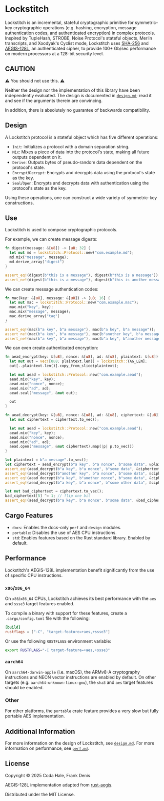 # Lockstitch

Lockstitch is an incremental, stateful cryptographic primitive for symmetric-key cryptographic
operations (e.g. hashing, encryption, message authentication codes, and authenticated encryption) in
complex protocols. Inspired by TupleHash, STROBE, Noise Protocol's stateful objects, Merlin
transcripts, and Xoodyak's Cyclist mode, Lockstitch uses [SHA-256][] and [AEGIS-128L][], an
authenticated cipher, to provide 100+ Gb/sec performance on modern processors at a 128-bit security
level.

[SHA-256]: https://doi.org/10.6028/NIST.FIPS.180-4
[AEGIS-128L]: https://www.ietf.org/archive/id/draft-irtf-cfrg-aegis-aead-14.html

## CAUTION

⚠️ You should not use this. ⚠️

Neither the design nor the implementation of this library have been independently evaluated. The
design is documented in [`design.md`](design.md); read it and see if the arguments therein are
convincing.

In addition, there is absolutely no guarantee of backwards compatibility.

## Design

A Lockstitch protocol is a stateful object which has five different operations:

* `Init`: Initializes a protocol with a domain separation string.
* `Mix`: Mixes a piece of data into the protocol's state, making all future outputs dependent on it.
* `Derive`: Outputs bytes of pseudo-random data dependent on the protocol's state.
* `Encrypt`/`Decrypt`: Encrypts and decrypts data using the protocol's state as the key.
* `Seal`/`Open`: Encrypts and decrypts data with authentication using the protocol's state as the
  key.

Using these operations, one can construct a wide variety of symmetric-key constructions.

## Use

Lockstitch is used to compose cryptographic protocols.

For example, we can create message digests:

```rust
fn digest(message: &[u8]) -> [u8; 32] {
  let mut md = lockstitch::Protocol::new("com.example.md");
  md.mix("message", message);
  md.derive_array("digest")
}

assert_eq!(digest(b"this is a message"), digest(b"this is a message"));
assert_ne!(digest(b"this is a message"), digest(b"this is another message"));
```

We can create message authentication codes:

```rust
fn mac(key: &[u8], message: &[u8]) -> [u8; 16] {
  let mut mac = lockstitch::Protocol::new("com.example.mac");
  mac.mix("key", key);
  mac.mix("message", message);
  mac.derive_array("tag")
}

assert_eq!(mac(b"a key", b"a message"), mac(b"a key", b"a message"));
assert_ne!(mac(b"a key", b"a message"), mac(b"another key", b"a message"));
assert_ne!(mac(b"a key", b"a message"), mac(b"a key", b"another message"));
```

We can even create authenticated encryption:

```rust
fn aead_encrypt(key: &[u8], nonce: &[u8], ad: &[u8], plaintext: &[u8]) -> Vec<u8> {
  let mut out = vec![0u8; plaintext.len() + lockstitch::TAG_LEN];
  out[..plaintext.len()].copy_from_slice(plaintext);

  let mut aead = lockstitch::Protocol::new("com.example.aead");
  aead.mix("key", key);
  aead.mix("nonce", nonce);
  aead.mix("ad", ad);
  aead.seal("message", &mut out);

  out
}

fn aead_decrypt(key: &[u8], nonce: &[u8], ad: &[u8], ciphertext: &[u8]) -> Option<Vec<u8>> {
  let mut ciphertext = ciphertext.to_vec();

  let mut aead = lockstitch::Protocol::new("com.example.aead");
  aead.mix("key", key);
  aead.mix("nonce", nonce);
  aead.mix("ad", ad);
  aead.open("message", &mut ciphertext).map(|p| p.to_vec())
}

let plaintext = b"a message".to_vec();
let ciphertext = aead_encrypt(b"a key", b"a nonce", b"some data", &plaintext);
assert_eq!(aead_decrypt(b"a key", b"a nonce", b"some data", &ciphertext), Some(plaintext));
assert_eq!(aead_decrypt(b"another key", b"a nonce", b"some data", &ciphertext), None);
assert_eq!(aead_decrypt(b"a key", b"another nonce", b"some data", &ciphertext), None);
assert_eq!(aead_decrypt(b"a key", b"a nonce", b"some other data", &ciphertext), None);

let mut bad_ciphertext = ciphertext.to_vec();
bad_ciphertext[5] ^= 1; // flip one bit
assert_eq!(aead_decrypt(b"a key", b"a nonce", b"some data", &bad_ciphertext), None);
```

## Cargo Features

* `docs`: Enables the docs-only `perf` and `design` modules.
* `portable`: Disables the use of AES CPU instructions.
* `std`: Enables features based on the Rust standard library. Enabled by default.

## Performance

Lockstitch's AEGIS-128L implementation benefit significantly from the use of specific CPU
instructions.

### `x86`/`x86_64`

On `x86`/`x86_64` CPUs, Lockstitch achieves its best performance with the `aes` and `ssse3` target
features enabled.

To compile a binary with support for these features, create a `.cargo/config.toml` file with the
following:

```toml
[build]
rustflags = ["-C", "target-feature=+aes,+ssse3"]
```

Or use the following `RUSTFLAGS` environment variable:

```sh
export RUSTFLAGS="-C target-feature=+aes,+ssse3"
```

### `aarch64`

On `aarch64-darwin-apple` (i.e. macOS), the ARMv8-A cryptography instructions and NEON vector
instructions are enabled by default. On other targets (e.g. `aarch64-unknown-linux-gnu`), the `sha3`
and `aes` target features should be enabled.

### Other

For other platforms, the `portable` crate feature provides a very slow but fully portable AES
implementation.

## Additional Information

For more information on the design of Lockstitch, see [`design.md`](design.md).
For more information on performance, see [`perf.md`](perf.md).

## License

Copyright © 2025 Coda Hale, Frank Denis

AEGIS-128L implementation adapted from [rust-aegis](https://github.com/jedisct1/rust-aegis/).

Distributed under the MIT License.
